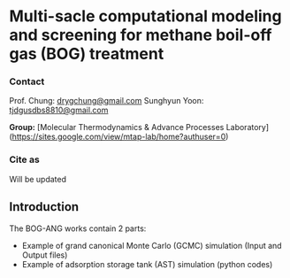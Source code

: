 # Multi-sacle computational modeling and screening for methane boil-off gas (BOG) treatment

### Contact
Prof. Chung: 	drygchung@gmail.com
Sunghyun Yoon: 	tjdgusdbs8810@gmail.com

**Group:** [Molecular Thermodynamics & Advance Processes Laboratory]
(https://sites.google.com/view/mtap-lab/home?authuser=0)            

### Cite as
Will be updated

## Introduction

The BOG-ANG works contain 2 parts:
- Example of grand canonical Monte Carlo (GCMC) simulation (Input and Output files)
- Example of adsorption storage tank (AST) simulation (python codes)